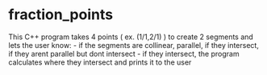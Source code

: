 # fraction_points

This C++ program takes 4 points ( ex. (1/1,2/1) ) to create 2 segments and lets the user know:
    - if the segments are collinear, parallel, if they intersect, if they arent parallel but dont intersect
    - if they intersect, the program calculates where they intersect and prints it to the user

